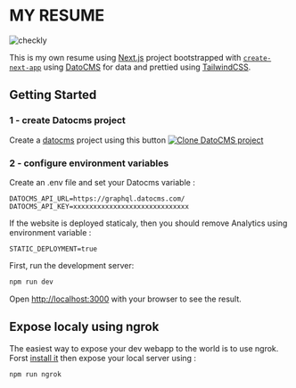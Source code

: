 # MY RESUME

![checkly](https://api.checklyhq.com/v1/badges/checks/b0fd8907-eae6-4c3f-8c79-f52d0da2667a?style=flat&theme=light)

This is my own resume using [Next.js](https://nextjs.org/) project bootstrapped with [`create-next-app`](https://github.com/vercel/next.js/tree/canary/packages/create-next-app) using [DatoCMS](https://www.datocms.com/) for data and prettied using [TailwindCSS](https://tailwindcss.com/docs/).

## Getting Started

### 1 - create Datocms project

Create a [datocms](https://www.datocms.com/) project using this button [![Clone DatoCMS project](https://dashboard.datocms.com/clone/button.svg)](https://dashboard.datocms.com/clone?projectId=96311&name=cv-thomas-couderc)

### 2 - configure environment variables

Create an .env file and set your Datocms variable :

```env
DATOCMS_API_URL=https://graphql.datocms.com/
DATOCMS_API_KEY=xxxxxxxxxxxxxxxxxxxxxxxxxxxxx
```

If the website is deployed staticaly, then you should remove Analytics using environment variable :

```env
STATIC_DEPLOYMENT=true
```

First, run the development server:

```bash
npm run dev
```

Open [http://localhost:3000](http://localhost:3000) with your browser to see the result.

## Expose localy using ngrok

The easiest way to expose your dev webapp to the world is to use ngrok.
Forst [install it](https://dashboard.ngrok.com/get-started/setup) then expose your local server using :

```bash
npm run ngrok
```
